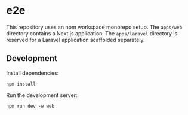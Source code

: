 # e2e

This repository uses an npm workspace monorepo setup. The `apps/web` directory contains a Next.js application.
The `apps/laravel` directory is reserved for a Laravel application scaffolded separately.

## Development

Install dependencies:

```
npm install
```

Run the development server:

```
npm run dev -w web
```
